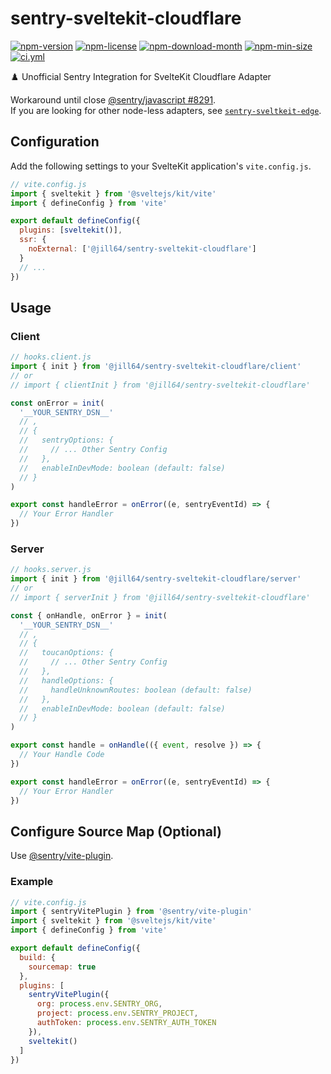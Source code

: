 <!----- BEGIN GHOST DOCS HEADER ----->

# sentry-sveltekit-cloudflare

[![npm-version](https://img.shields.io/npm/v/@jill64/sentry-sveltekit-cloudflare)](https://npmjs.com/package/@jill64/sentry-sveltekit-cloudflare) [![npm-license](https://img.shields.io/npm/l/@jill64/sentry-sveltekit-cloudflare)](https://npmjs.com/package/@jill64/sentry-sveltekit-cloudflare) [![npm-download-month](https://img.shields.io/npm/dm/@jill64/sentry-sveltekit-cloudflare)](https://npmjs.com/package/@jill64/sentry-sveltekit-cloudflare) [![npm-min-size](https://img.shields.io/bundlephobia/min/@jill64/sentry-sveltekit-cloudflare)](https://npmjs.com/package/@jill64/sentry-sveltekit-cloudflare) [![ci.yml](https://github.com/jill64/sentry-sveltekit-cloudflare/actions/workflows/ci.yml/badge.svg)](https://github.com/jill64/sentry-sveltekit-cloudflare/actions/workflows/ci.yml)

♟️ Unofficial Sentry Integration for SvelteKit Cloudflare Adapter

<!----- END GHOST DOCS HEADER ----->

Workaround until close [@sentry/javascript #8291](https://github.com/getsentry/sentry-javascript/issues/8291).  
If you are looking for other node-less adapters, see [`sentry-sveltkeit-edge`](https://github.com/jill64/sentry-sveltekit-edge).

## Configuration

Add the following settings to your SvelteKit application's `vite.config.js`.

```js
// vite.config.js
import { sveltekit } from '@sveltejs/kit/vite'
import { defineConfig } from 'vite'

export default defineConfig({
  plugins: [sveltekit()],
  ssr: {
    noExternal: ['@jill64/sentry-sveltekit-cloudflare']
  }
  // ...
})
```

## Usage

### Client

```js
// hooks.client.js
import { init } from '@jill64/sentry-sveltekit-cloudflare/client'
// or
// import { clientInit } from '@jill64/sentry-sveltekit-cloudflare'

const onError = init(
  '__YOUR_SENTRY_DSN__'
  // ,
  // {
  //   sentryOptions: {
  //     // ... Other Sentry Config
  //   },
  //   enableInDevMode: boolean (default: false)
  // }
)

export const handleError = onError((e, sentryEventId) => {
  // Your Error Handler
})
```

### Server

```js
// hooks.server.js
import { init } from '@jill64/sentry-sveltekit-cloudflare/server'
// or
// import { serverInit } from '@jill64/sentry-sveltekit-cloudflare'

const { onHandle, onError } = init(
  '__YOUR_SENTRY_DSN__'
  // ,
  // {
  //   toucanOptions: {
  //     // ... Other Sentry Config
  //   },
  //   handleOptions: {
  //     handleUnknownRoutes: boolean (default: false)
  //   },
  //   enableInDevMode: boolean (default: false)
  // }
)

export const handle = onHandle(({ event, resolve }) => {
  // Your Handle Code
})

export const handleError = onError((e, sentryEventId) => {
  // Your Error Handler
})
```

## Configure Source Map (Optional)

Use [@sentry/vite-plugin](https://npmjs.com/package/@sentry/vite-plugin).

### Example

```js
// vite.config.js
import { sentryVitePlugin } from '@sentry/vite-plugin'
import { sveltekit } from '@sveltejs/kit/vite'
import { defineConfig } from 'vite'

export default defineConfig({
  build: {
    sourcemap: true
  },
  plugins: [
    sentryVitePlugin({
      org: process.env.SENTRY_ORG,
      project: process.env.SENTRY_PROJECT,
      authToken: process.env.SENTRY_AUTH_TOKEN
    }),
    sveltekit()
  ]
})
```
